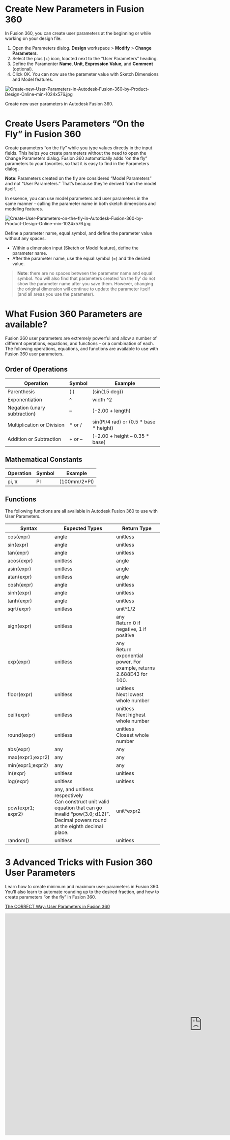 # Create New Parameters in Fusion 360

In Fusion 360, you can create user parameters at the beginning or while working on your design file.

1. Open the Parameters dialog. **Design** workspace > **Modify** > **Change Parameters**.
2. Select the plus (+) icon, loacted next to the “User Parameters” heading.
3. Define the Paramenter **Name**, **Unit**, **Expression Value**, and **Comment** (optional).
4. Click OK. You can now use the parameter value with Sketch Dimensions and Model features.

![Create-new-User-Parameters-in-Autodesk-Fusion-360-by-Product-Design-Online-min-1024x576.jpg](images/Create-new-User-Parameters-in-Autodesk-Fusion-360-by-Product-Design-Online-min-1024x576.jpg)

Create new user parameters in Autodesk Fusion 360.

# Create Users Parameters “On the Fly” in Fusion 360

Create parameters “on the fly” while you type values directly in the input fields. This helps you create parameters without the need to open the Change Parameters dialog. Fusion 360 automatically adds “on the fly” parameters to your favorites, so that it is easy to find in the Parameters dialog.

**Note**: Parameters created on the fly are considered “Model Parameters” and not “User Parameters.” That’s because they’re derived from the model itself.

In essence, you can use model parameters and user parameters in the same manner – calling the parameter name in both sketch dimensions and modeling features.

![Create-User-Parameters-on-the-fly-in-Autodesk-Fusion-360-by-Product-Design-Online-min-1024x576.jpg](images/Create-User-Parameters-on-the-fly-in-Autodesk-Fusion-360-by-Product-Design-Online-min-1024x576.jpg)

Define a parameter name, equal symbol, and define the parameter value without any spaces.

- Within a dimension input (Sketch or Model feature), define the parameter name.
- After the parameter name, use the equal symbol (=) and the desired value.

> **Note**: there are no spaces between the parameter name and equal symbol. You will also find that parameters created ‘on the fly’ do not show the parameter name after you save them. However, changing the original dimension will continue to update the parameter itself (and all areas you use the parameter).

# What Fusion 360 Parameters are available?

Fusion 360 user parameters are extremely powerful and allow a number of different operations, equations, and functions – or a combination of each. The following operations, equations, and functions are available to use with Fusion 360 user parameters.

## Order of Operations

| Operation                    | Symbol   | Example                                  |
|------------------------------|----------|------------------------------------------|
| Parenthesis                  | ( )      | (sin(15 deg))                            |
| Exponentiation               | ^        | width ^2                                 |
| Negation (unary subtraction) | –      | (-2.00 + length)                         |
| Multiplication or Division   | \* or /  | sin(PI/4 rad) or (0.5 \* base \* height) |
| Addition or Subtraction      | + or – | (-2.00 + height – 0.35 \* base)        |

## Mathematical Constants

| Operation | Symbol | Example       |
|-----------|--------|---------------|
| pi, π     | PI     | (100mm/2\*PI) |

## Functions

The following functions are all available in Autodesk Fusion 360 to use with User Parameters.

| Syntax            | Expected Types                                                                                                                                                 | Return Type                                                             |
|-------------------|----------------------------------------------------------------------------------------------------------------------------------------------------------------|-------------------------------------------------------------------------|
| cos(expr)         | angle                                                                                                                                                          | unitless                                                                |
| sin(expr)         | angle                                                                                                                                                          | unitless                                                                |
| tan(expr)         | angle                                                                                                                                                          | unitless                                                                |
| acos(expr)        | unitless                                                                                                                                                       | angle                                                                   |
| asin(expr)        | unitless                                                                                                                                                       | angle                                                                   |
| atan(expr)        | unitless                                                                                                                                                       | angle                                                                   |
| cosh(expr)        | angle                                                                                                                                                          | unitless                                                                |
| sinh(expr)        | angle                                                                                                                                                          | unitless                                                                |
| tanh(expr)        | angle                                                                                                                                                          | unitless                                                                |
| sqrt(expr)        | unitless                                                                                                                                                       | unit^1/2                                                                |
| sign(expr)        | unitless                                                                                                                                                       | any<br>Return 0 if negative, 1 if positive                              |
| exp(expr)         | unitless                                                                                                                                                       | any<br>Return exponential power. For example, returns 2.688E43 for 100. |
| floor(expr)       | unitless                                                                                                                                                       | unitless<br>Next lowest whole number                                    |
| ceil(expr)        | unitless                                                                                                                                                       | unitless<br>Next highest whole number                                   |
| round(expr)       | unitless                                                                                                                                                       | unitless<br>Closest whole number                                        |
| abs(expr)         | any                                                                                                                                                            | any                                                                     |
| max(expr1;expr2)  | any                                                                                                                                                            | any                                                                     |
| min(expr1;expr2)  | any                                                                                                                                                            | any                                                                     |
| ln(expr)          | unitless                                                                                                                                                       | unitless                                                                |
| log(expr)         | unitless                                                                                                                                                       | unitless                                                                |
| pow(expr1; expr2) | any, and unitless respectively<br>Can construct unit valid equation that can go invalid “pow(3.0; d12)”. Decimal powers round at the eighth decimal place. | unit^expr2                                                              |
| random()          | unitless                                                                                                                                                       | unitless                                                                |
# 3 Advanced Tricks with Fusion 360 User Parameters

Learn how to create minimum and maximum user parameters in Fusion 360. You’ll also learn to automate rounding up to the desired fraction, and how to create parameters “on the fly” in Fusion 360.

[The CORRECT Way: User Parameters in Fusion 360](https://youtu.be/nHsff9BRVgs)

<iframe width="1280" height="720" src="https://www.youtube.com/embed/nHsff9BRVgs" title="The CORRECT Way: User Parameters in Fusion 360" frameborder="0" allow="accelerometer; autoplay; clipboard-write; encrypted-media; gyroscope; picture-in-picture; web-share" referrerpolicy="strict-origin-when-cross-origin" allowfullscreen></iframe>

